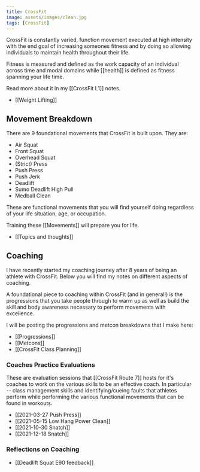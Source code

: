 ```yaml
---
title: CrossFit
image: assets/images/clean.jpg
tags: [CrossFit]
---
```


CrossFit is constantly varied, function movement executed at high intensity with the end goal of increasing someones fitness and by doing so allowing individuals to maintain health throughout their life.

Fitness is measured and defined as the work capacity of an individual across time and modal domains while [[health]] is defined as fitness spanning your life time.


Read more about it in my [[CrossFit L1]] notes.

- [[Weight Lifting]]

## Movement Breakdown
There are 9 foundational movements that CrossFit is built upon. They are:
- Air Squat
- Front Squat
- Overhead Squat
- (Strict) Press
- Push Press
- Push Jerk
- Deadlift
- Sumo Deadlift High Pull
- Medball Clean

These are functional movements that you will find yourself doing regardless of your life situation, age, or occupation.

Training these [[Movements]] will prepare you for life.

- [[Topics and thoughts]]

## Coaching

I have recently started my coaching journey after 8 years of being an athlete with CrossFit. Below you will find my notes on different aspects of coaching.

A foundational piece to coaching within CrossFit (and in general!) is the progressions that you take people through to warm up as well as build the skill and body awareness necessary to perform movements with excellence.

I will be posting the progressions and metcon breakdowns that I make here:

- [[Progressions]]
- [[Metcons]]
- [[CrossFit Class Planning]]
### Coaches Practice Evaluations

These are evaluation sessions that [[CrossFit Route 7]] hosts for it's coaches to work on the various skills to be an effective coach. In particular -- class management skills and identifying/cueing faults that athletes perform while performing the various functional movements that can be found in workouts.

- [[2021-03-27 Push Press]]
- [[2021-05-15 Low Hang Power Clean]]
- [[2021-10-30 Snatch]]
- [[2021-12-18 Snatch]]

### Reflections on Coaching

- [[Deadlift Squat E90 feedback]]

